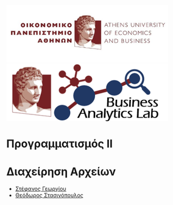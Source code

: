 <img src="media/AUEB_logo.jpg" width="425" /> <img src="media/BA_Lab.png" width="425" />
# Προγραμματισμός ΙΙ
# Διαχείρηση Αρχείων

* [Στέφανος Γεωργίου](https://www.balab.aueb.gr/stefanos-georgiou.html)
* [Θεόδωρος Στασινόπουλος](https://www.balab.aueb.gr/theodore-stassinopoulos.html)
